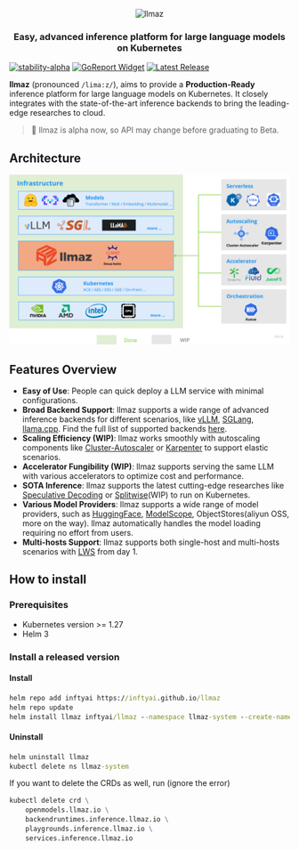 <p align="center">
  <picture>
    <source media="(prefers-color-scheme: dark)" srcset="https://raw.githubusercontent.com/inftyai/llmaz/main/docs/assets/logo.png">
    <img alt="llmaz" src="https://raw.githubusercontent.com/inftyai/llmaz/main/docs/assets/logo.png" width=55%>
  </picture>
</p>

<h3 align="center">
Easy, advanced inference platform for large language models on Kubernetes
</h3>

[![stability-alpha](https://img.shields.io/badge/stability-alpha-f4d03f.svg)](https://github.com/mkenney/software-guides/blob/master/STABILITY-BADGES.md#alpha)
[![GoReport Widget]][GoReport Status]
[![Latest Release](https://img.shields.io/github/v/release/inftyai/llmaz?include_prereleases)](https://github.com/inftyai/llmaz/releases/latest)

[GoReport Widget]: https://goreportcard.com/badge/github.com/inftyai/llmaz
[GoReport Status]: https://goreportcard.com/report/github.com/inftyai/llmaz

**llmaz** (pronounced `/lima:z/`), aims to provide a **Production-Ready** inference platform for large language models on Kubernetes. It closely integrates with the state-of-the-art inference backends to bring the leading-edge researches to cloud.

> 🌱 llmaz is alpha now, so API may change before graduating to Beta.

## Architecture

![image](./docs/assets/arch.png)

## Features Overview

- **Easy of Use**: People can quick deploy a LLM service with minimal configurations.
- **Broad Backend Support**: llmaz supports a wide range of advanced inference backends for different scenarios, like [vLLM](https://github.com/vllm-project/vllm), [SGLang](https://github.com/sgl-project/sglang), [llama.cpp](https://github.com/ggerganov/llama.cpp). Find the full list of supported backends [here](./docs/support-backends.md).
- **Scaling Efficiency (WIP)**: llmaz works smoothly with autoscaling components like [Cluster-Autoscaler](https://github.com/kubernetes/autoscaler/tree/master/cluster-autoscaler) or [Karpenter](https://github.com/kubernetes-sigs/karpenter) to support elastic scenarios.
- **Accelerator Fungibility (WIP)**: llmaz supports serving the same LLM with various accelerators to optimize cost and performance.
- **SOTA Inference**: llmaz supports the latest cutting-edge researches like [Speculative Decoding](https://arxiv.org/abs/2211.17192) or [Splitwise](https://arxiv.org/abs/2311.18677)(WIP) to run on Kubernetes.
- **Various Model Providers**: llmaz supports a wide range of model providers, such as [HuggingFace](https://huggingface.co/), [ModelScope](https://www.modelscope.cn), ObjectStores(aliyun OSS, more on the way). llmaz automatically handles the model loading requiring no effort from users.
- **Multi-hosts Support**: llmaz supports both single-host and multi-hosts scenarios with [LWS](https://github.com/kubernetes-sigs/lws) from day 1.

## How to install

### Prerequisites

* Kubernetes version >= 1.27
* Helm 3

### Install a released version

#### Install

```cmd
helm repo add inftyai https://inftyai.github.io/llmaz
helm repo update
helm install llmaz inftyai/llmaz --namespace llmaz-system --create-namespace --version 0.0.2
```

#### Uninstall

```cmd
helm uninstall llmaz
kubectl delete ns llmaz-system
```

If you want to delete the CRDs as well, run (ignore the error)
```cmd
kubectl delete crd \
    openmodels.llmaz.io \
    backendruntimes.inference.llmaz.io \
    playgrounds.inference.llmaz.io \
    services.inference.llmaz.io
```
